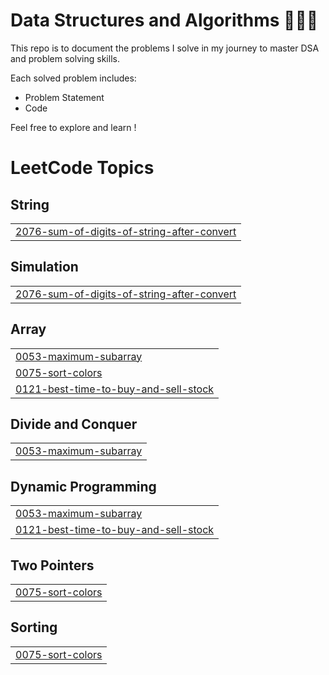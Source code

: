 # Data Structures and Algorithms 👩‍💻🔥

This repo is to document the problems I solve in my journey to master DSA and problem solving skills.

Each solved problem includes:
* Problem Statement 
* Code

Feel free to explore and learn !

<!---LeetCode Topics Start-->
# LeetCode Topics
## String
|  |
| ------- |
| [2076-sum-of-digits-of-string-after-convert](https://github.com/Harini-01/DSA/tree/master/2076-sum-of-digits-of-string-after-convert) |
## Simulation
|  |
| ------- |
| [2076-sum-of-digits-of-string-after-convert](https://github.com/Harini-01/DSA/tree/master/2076-sum-of-digits-of-string-after-convert) |
## Array
|  |
| ------- |
| [0053-maximum-subarray](https://github.com/Harini-01/DSA/tree/master/0053-maximum-subarray) |
| [0075-sort-colors](https://github.com/Harini-01/DSA/tree/master/0075-sort-colors) |
| [0121-best-time-to-buy-and-sell-stock](https://github.com/Harini-01/DSA/tree/master/0121-best-time-to-buy-and-sell-stock) |
## Divide and Conquer
|  |
| ------- |
| [0053-maximum-subarray](https://github.com/Harini-01/DSA/tree/master/0053-maximum-subarray) |
## Dynamic Programming
|  |
| ------- |
| [0053-maximum-subarray](https://github.com/Harini-01/DSA/tree/master/0053-maximum-subarray) |
| [0121-best-time-to-buy-and-sell-stock](https://github.com/Harini-01/DSA/tree/master/0121-best-time-to-buy-and-sell-stock) |
## Two Pointers
|  |
| ------- |
| [0075-sort-colors](https://github.com/Harini-01/DSA/tree/master/0075-sort-colors) |
## Sorting
|  |
| ------- |
| [0075-sort-colors](https://github.com/Harini-01/DSA/tree/master/0075-sort-colors) |
<!---LeetCode Topics End-->